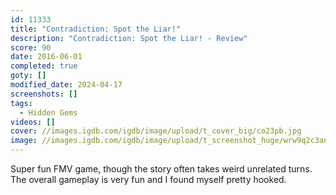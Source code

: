 ```yaml
---
id: 11333
title: "Contradiction: Spot the Liar!"
description: "Contradiction: Spot the Liar! - Review"
score: 90
date: 2016-06-01
completed: true
goty: []
modified_date: 2024-04-17
screenshots: []
tags:
  - Hidden Gems
videos: []
cover: //images.igdb.com/igdb/image/upload/t_cover_big/co23pb.jpg
image: //images.igdb.com/igdb/image/upload/t_screenshot_huge/wrw9q2c3an5fqx4c1aep.jpg
---
```

Super fun FMV game, though the story often takes weird unrelated turns. The overall gameplay is very fun and I found myself pretty hooked.